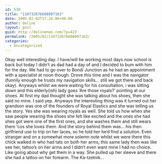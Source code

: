 ```yaml
---
id: 538
title: "110732676608097163"
date: 2005-02-02T17:24:06+00:00
author: deline
layout: post
guid: http://delineneo.com/?p=423
permalink: /2005/02/110732676608097163/
categories:
  - Uncategorized
---
```

Okay well interesting day. I have/will be working most days now school is back but today I didn&#8217;t as dad had a day of and I decided to bum with him for the day. We had to go over to Bondi Junction as he had an appointment with a specialist at noon though. Drove this time and I was the navigator (funnily enough he trusts my navigation skills&#8230; still we got there and back okay). Anyways whilst we were waiting for his consultation, i was sitting down and this elderly(ish) lady goes &#8216;Are those royals?&#8217; pointing at our shoes. At first my dad thought she was talking about his shoes, then she said no mine. I said yep. Anyways the interesting thing was it turned out her grandson was one of the founders of Royal Elastics and she was telling us the story. Yes she was wearing royals as well. She told us how when she saw people wearing the shoes she felt like excited and the ones she had shes got were one of the first ones, and she washes them and still wears them &#8216;cos she loves them. And the story behind them was&#8230; his then girlfriend use to trip on her laces, so he told her he&#8217;d find a solution. Even stranger and on a somewhat more solemn note whilst we were there this chick walked in who had tats on both her arms, this same lady then was like see her, tattoo&#8217;s on her arms and I didn&#8217;t even want mine I had no choice. Like going about why get them in a way. She pulled up her sleeve and there she had a tattoo on her forearm. The Ka-tzetnik&#8230;